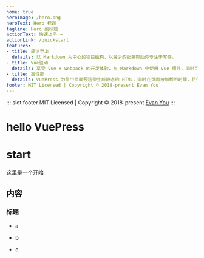 ```yaml
---
home: true
heroImage: /hero.png
heroText: Hero 标题
tagline: Hero 副标题
actionText: 快速上手 →
actionLink: /quickstart
features:
- title: 简洁至上
  details: 以 Markdown 为中心的项目结构，以最少的配置帮助你专注于写作。
- title: Vue驱动
  details: 享受 Vue + webpack 的开发体验，在 Markdown 中使用 Vue 组件，同时可以使用 Vue 来开发自定义主题。
- title: 高性能
  details: VuePress 为每个页面预渲染生成静态的 HTML，同时在页面被加载的时候，将作为 SPA 运行。
footer: MIT Licensed | Copyright © 2018-present Evan You
---
```


::: slot footer
MIT Licensed | Copyright © 2018-present [Evan You](https://github.com/yyx990803)
:::


# hello VuePress

#  start

这里是一个开始



## 内容




###  标题

+ a

+ b

+ c

  